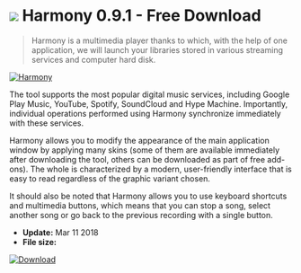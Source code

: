 # ![](https://cdn.softexe.net/static/icon/1/harmony-10565.png) Harmony 0.9.1 - Free Download

> Harmony is a multimedia player thanks to which, with the help of one application, we will launch your libraries stored in various streaming services and computer hard disk.

[![Harmony](https://gallery.dpcdn.pl/imgc/Tools/80775/g_-_420x350_1.5_-_x5e577178-80ad-405b-bd44-cba9606ba4c9.png)](https://softexe.net/win/multimedia/audio-video-players/harmony:pRefe.html)

The tool supports the most popular digital music services, including Google Play Music, YouTube, Spotify, SoundCloud and Hype Machine. Importantly, individual operations performed using Harmony synchronize immediately with these services.
 
 Harmony allows you to modify the appearance of the main application window by applying many skins (some of them are available immediately after downloading the tool, others can be downloaded as part of free add-ons). The whole is characterized by a modern, user-friendly interface that is easy to read regardless of the graphic variant chosen.
 
 It should also be noted that Harmony allows you to use keyboard shortcuts and multimedia buttons, which means that you can stop a song, select another song or go back to the previous recording with a single button.


- **Update:** Mar 11 2018
- **File size:** 

[![Download](https://cdn.softexe.net/static/img/download.png)](https://softexe.net/win/multimedia/audio-video-players/harmony:pRefe.html)

